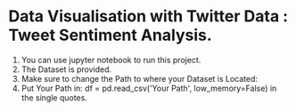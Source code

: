 # Data Visualisation with Twitter Data : Tweet Sentiment Analysis.<br>
1) You can use jupyter notebook to run this project.<br>
2) The Dataset is provided.<br>
3) Make sure to change the Path to where your Dataset is Located: <br>
4) Put Your Path in: df = pd.read_csv('Your Path', low_memory=False) in the single quotes.
